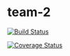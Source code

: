 # team-2

[![Build Status](https://app.travis-ci.com/csci-499-fa22/team-2.svg?token=ZEBoK7VPs6GMNThmS7p9&branch=main)](https://app.travis-ci.com/csci-499-fa22/team-2)

[![Coverage Status](https://coveralls.io/repos/github/csci-499-fa22/team-2/badge.svg?branch=main&t=H57xYb)](https://coveralls.io/github/csci-499-fa22/team-2?branch=main)
